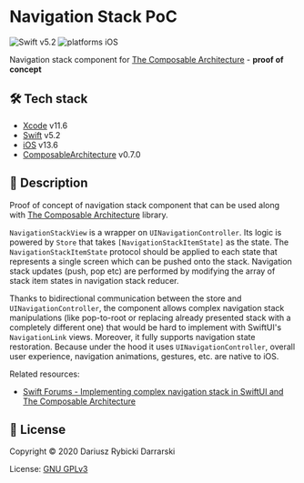 # Navigation Stack PoC

![Swift v5.2](https://img.shields.io/badge/swift-v5.2-orange.svg)
![platforms iOS](https://img.shields.io/badge/platforms-iOS-blue.svg)

Navigation stack component for [The Composable Architecture](https://github.com/pointfreeco/swift-composable-architecture) - **proof of concept**

## 🛠 Tech stack

- [Xcode](https://developer.apple.com/xcode/) v11.6
- [Swift](https://swift.org/) v5.2
- [iOS](https://www.apple.com/pl/ios/) v13.6
- [ComposableArchitecture](https://github.com/pointfreeco/swift-composable-architecture) v0.7.0

## 📝 Description

Proof of concept of navigation stack component that can be used along with [The Composable Architecture](https://github.com/pointfreeco/swift-composable-architecture) library.

`NavigationStackView` is a wrapper on `UINavigationController`. Its logic is powered by `Store` that takes `[NavigationStackItemState]` as the state. The `NavigationStackItemState` protocol should be applied to each state that represents a single screen which can be pushed onto the stack. Navigation stack updates (push, pop etc) are performed by modifying the array of stack item states in navigation stack reducer. 

Thanks to bidirectional communication between the store and `UINavigationController`, the component allows complex navigation stack manipulations (like pop-to-root or replacing already presented stack with a completely different one) that would be hard to implement with SwiftUI's `NavigationLink` views. Moreover, it fully supports navigation state restoration. Because under the hood it uses `UINavigationController`, overall user experience, navigation animations, gestures, etc. are native to iOS.

Related resources:

- [Swift Forums - Implementing complex navigation stack in SwiftUI and The Composable Architecture](https://forums.swift.org/t/implementing-complex-navigation-stack-in-swiftui-and-the-composable-architecture/39352)


## 📄 License

Copyright © 2020 Dariusz Rybicki Darrarski

License: [GNU GPLv3](LICENSE)
